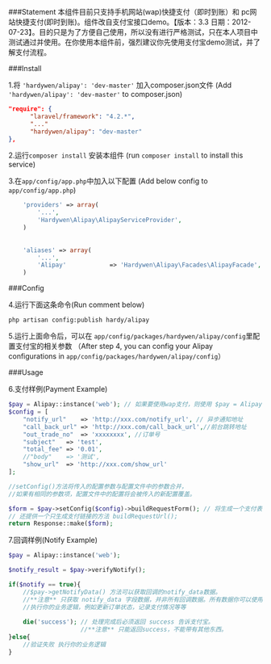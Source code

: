 
###Statement
本组件目前只支持手机网站(wap)快捷支付（即时到账）和 pc网站快捷支付(即时到账)。组件改自支付宝接口demo。【版本：3.3 日期：2012-07-23】。目的只是为了方便自己使用，所以没有进行严格测试，只在本人项目中测试通过并使用。在你使用本组件前，强烈建议你先使用支付宝demo测试，并了解支付流程。

###Install

1.将 ```'hardywen/alipay': 'dev-master'``` 加入composer.json文件 (Add ```'hardywen/alipay': 'dev-master'``` to composer.json)

```json
"require": {
	  "laravel/framework": "4.2.*",
	  "..."
	  "hardywen/alipay": "dev-master"
},

```

2.运行```composer install``` 安装本组件 (run ```composer install``` to install this service)

3.在```app/config/app.php```中加入以下配置 (Add below config to ```app/config/app.php```)

```php
	'providers' => array(
	    '...',
	    'Hardywen\Alipay\AlipayServiceProvider',
	)
	
	
	'aliases' => array(
	    '...',
	    'Alipay'            => 'Hardywen\Alipay\Facades\AlipayFacade',
	)
```


###Config

4.运行下面这条命令(Run comment below)

```php artisan config:publish hardy/alipay```

5.运行上面命令后，可以在 ```app/config/packages/hardywen/alipay/config```里配置支付宝的相关参数 （After step 4, you can config your Alipay configurations in  ```app/config/packages/hardywen/alipay/config```）

###Usage

6.支付样例(Payment Example)
```php
$pay = Alipay::instance('web'); // 如果要使用wap支付，则使用 $pay = Alipay::instance('wap')
$config = [
	"notify_url"	=> 'http://xxx.com/notify_url', // 异步通知地址
	"call_back_url"	=> 'http://xxx.com/call_back_url',//前台跳转地址
	"out_trade_no"	=> 'xxxxxxxx', //订单号
	"subject"	=> 'test',
	"total_fee"	=> '0.01',
	//"body"	=> '测试',
	"show_url"	=> 'http://xxx.com/show_url'
];

//setConfig()方法将传入的配置参数与配置文件中的参数合并，
//如果有相同的参数项，配置文件中的配置将会被传入的新配置覆盖。

$form = $pay->setConfig($config)->buildRequestForm(); // 将生成一个支付表单就使用js提交表单, 
// 还提供一个只生成支付链接的方法 buildRequestUrl();
return Response::make($form);
```

7.回调样例(Notify Example)
```php
$pay = Alipay::instance('web');

$notify_result = $pay->verifyNotify();

if($notify == true){
	//$pay->getNotifyData() 方法可以获取回调的notify_data数据。
	//**注意** 只获取 notify_data 字段数据，并非所有回调数据。所有数据你可以使用$_POST或Input::all()获取
	//执行你的业务逻辑，例如更新订单状态，记录支付情况等等
	
	die('success'); // 处理完成后必须返回 success 告诉支付宝。
					//**注意** 只能返回success，不能带有其他东西。
}else{
	//验证失败 执行你的业务逻辑
}
```


